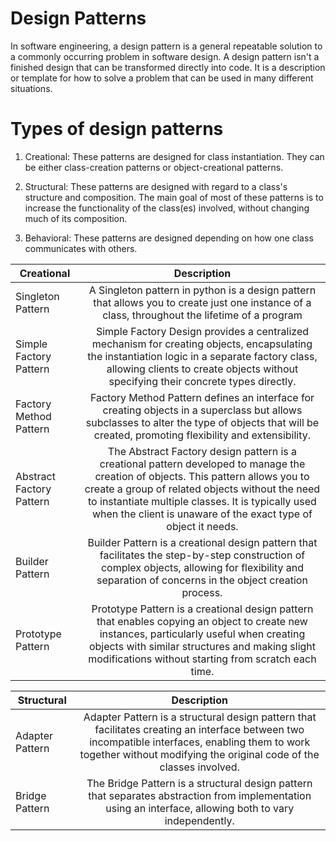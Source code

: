 # Design Patterns
In software engineering, a design pattern is a general repeatable solution to a commonly occurring problem in software design. A design pattern isn't a finished design that can be transformed directly into code. It is a description or template for how to solve a problem that can be used in many different situations.

# Types of design patterns
1. Creational: These patterns are designed for class instantiation. They can be either class-creation patterns or object-creational patterns.

2. Structural: These patterns are designed with regard to a class's structure and composition. The main goal of most of these patterns is to increase the functionality of the class(es) involved, without changing much of its composition.

3. Behavioral: These patterns are designed depending on how one class communicates with others.




| Creational                        | Description                   |
| -------------                     |:-------------:                |
| Singleton Pattern                         | A Singleton pattern in python is a design pattern that allows you to create just one instance of a class, throughout the lifetime of a program                 |
| Simple Factory Pattern                             | Simple Factory Design provides a centralized mechanism for creating objects, encapsulating the instantiation logic in a separate factory class, allowing clients to create objects without specifying their concrete types directly.
| Factory Method Pattern                             | Factory Method Pattern defines an interface for creating objects in a superclass but allows subclasses to alter the type of objects that will be created, promoting flexibility and extensibility.
| Abstract Factory Pattern                           | The Abstract Factory design pattern is a creational pattern developed to manage the creation of objects. This pattern allows you to create a group of related objects without the need to instantiate multiple classes. It is typically used when the client is unaware of the exact type of object it needs.
| Builder Pattern                                    | Builder Pattern is a creational design pattern that facilitates the step-by-step construction of complex objects, allowing for flexibility and separation of concerns in the object creation process.
| Prototype Pattern                                  | Prototype Pattern is a creational design pattern that enables copying an object to create new instances, particularly useful when creating objects with similar structures and making slight modifications without starting from scratch each time.



| Structural                        | Description                   |
| -------------                     |:-------------:                |
| Adapter Pattern                                                   | Adapter Pattern is a structural design pattern that facilitates creating an interface between two incompatible interfaces, enabling them to work together without modifying the original code of the classes involved.
| Bridge Pattern                                                   | The Bridge Pattern is a structural design pattern that separates abstraction from implementation using an interface, allowing both to vary independently.
